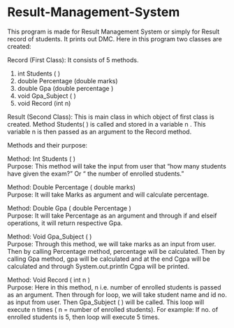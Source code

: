 # Result-Management-System


This program is made for Result Management System or simply for Result record of students. It prints out DMC. Here in this program two classes are created:

Record (First Class): It consists of 5 methods. 
1.	int Students ( )
2.	double Percentage (double marks)
3.	double Gpa (double percentage ) 
4.	void Gpa_Subject ( ) 
5.	void Record (int n)

Result (Second Class): This is main class in which object of first class is created. Method Students( ) is called and stored in a variable n . This variable n  is then passed as an argument to the Record method. 


Methods and their purpose:

Method:	Int Students ( )	
Purpose: This method will take the input from user that “how many students have given the exam?” Or “ the number of enrolled students.”


Method: Double Percentage ( double marks)	
Purpose: It will take Marks as argument and will calculate percentage.


Method: Double Gpa ( double Percentage )	
Purpose: It will take Percentage as an argument and through if and elseif operations, it will return respective Gpa.


Method: Void Gpa_Subject ( )	
Purpose: Through this method, we will take marks as an input from user. Then by calling Percentage method, percentage will be calculated. Then by calling Gpa method, gpa will be calculated and at the end Cgpa will be calculated and through System.out.println
Cgpa will be printed.


Method: Void Record ( int n )	
Purpose: Here in this method, n i.e. number of enrolled students is passed as an argument. Then through for loop, we will take student name and id no.  as input from user. Then Gpa_Subject ( ) will be called. This loop will execute n times ( n = number of enrolled students).
For example: If no. of enrolled students is 5, then loop will execute 5 times.




